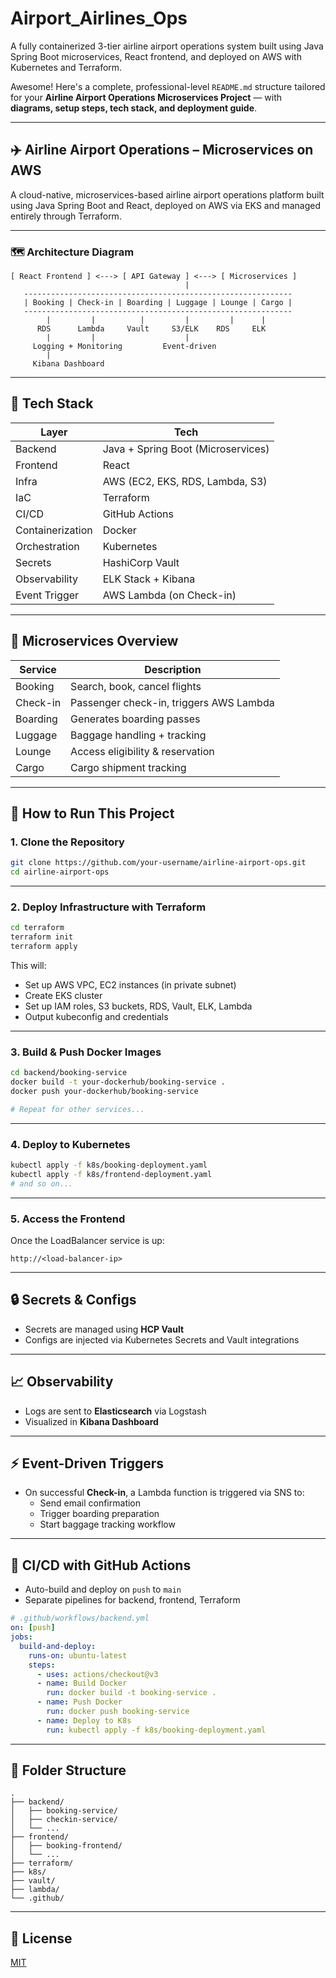 # Airport_Airlines_Ops
A fully containerized 3-tier airline airport operations system built using Java Spring Boot microservices, React frontend, and deployed on AWS with Kubernetes and Terraform.

Awesome! Here's a complete, professional-level `README.md` structure tailored for your **Airline Airport Operations Microservices Project** — with **diagrams, setup steps, tech stack, and deployment guide**.

---

## ✈️ Airline Airport Operations – Microservices on AWS

A cloud-native, microservices-based airline airport operations platform built using Java Spring Boot and React, deployed on AWS via EKS and managed entirely through Terraform.

---

### 🗺️ Architecture Diagram

```
[ React Frontend ] <---> [ API Gateway ] <---> [ Microservices ]
                                       |
   ------------------------------------------------------------
   | Booking | Check-in | Boarding | Luggage | Lounge | Cargo |
   ------------------------------------------------------------
        |         |          |         |         |      |
      RDS      Lambda     Vault     S3/ELK    RDS     ELK
        |         |                    |
     Logging + Monitoring         Event-driven
        |
     Kibana Dashboard
```

---

## 🧰 Tech Stack

| Layer             | Tech                                  |
|-------------------|----------------------------------------|
| Backend           | Java + Spring Boot (Microservices)     |
| Frontend          | React                                  |
| Infra             | AWS (EC2, EKS, RDS, Lambda, S3)        |
| IaC               | Terraform                              |
| CI/CD             | GitHub Actions                         |
| Containerization  | Docker                                 |
| Orchestration     | Kubernetes                             |
| Secrets           | HashiCorp Vault                        |
| Observability     | ELK Stack + Kibana                     |
| Event Trigger     | AWS Lambda (on Check-in)               |

---

## 🧩 Microservices Overview

| Service     | Description                              |
|-------------|------------------------------------------|
| Booking     | Search, book, cancel flights             |
| Check-in    | Passenger check-in, triggers AWS Lambda  |
| Boarding    | Generates boarding passes                |
| Luggage     | Baggage handling + tracking              |
| Lounge      | Access eligibility & reservation         |
| Cargo       | Cargo shipment tracking                  |

---

## 🚀 How to Run This Project

### 1. Clone the Repository

```bash
git clone https://github.com/your-username/airline-airport-ops.git
cd airline-airport-ops
```

---

### 2. Deploy Infrastructure with Terraform

```bash
cd terraform
terraform init
terraform apply
```

This will:
- Set up AWS VPC, EC2 instances (in private subnet)
- Create EKS cluster
- Set up IAM roles, S3 buckets, RDS, Vault, ELK, Lambda
- Output kubeconfig and credentials

---

### 3. Build & Push Docker Images

```bash
cd backend/booking-service
docker build -t your-dockerhub/booking-service .
docker push your-dockerhub/booking-service

# Repeat for other services...
```

---

### 4. Deploy to Kubernetes

```bash
kubectl apply -f k8s/booking-deployment.yaml
kubectl apply -f k8s/frontend-deployment.yaml
# and so on...
```

---

### 5. Access the Frontend

Once the LoadBalancer service is up:

```
http://<load-balancer-ip>
```

---

## 🔒 Secrets & Configs

- Secrets are managed using **HCP Vault**
- Configs are injected via Kubernetes Secrets and Vault integrations

---

## 📈 Observability

- Logs are sent to **Elasticsearch** via Logstash
- Visualized in **Kibana Dashboard**

---

## ⚡ Event-Driven Triggers

- On successful **Check-in**, a Lambda function is triggered via SNS to:
  - Send email confirmation
  - Trigger boarding preparation
  - Start baggage tracking workflow

---

## 🧪 CI/CD with GitHub Actions

- Auto-build and deploy on `push` to `main`
- Separate pipelines for backend, frontend, Terraform

```yaml
# .github/workflows/backend.yml
on: [push]
jobs:
  build-and-deploy:
    runs-on: ubuntu-latest
    steps:
      - uses: actions/checkout@v3
      - name: Build Docker
        run: docker build -t booking-service .
      - name: Push Docker
        run: docker push booking-service
      - name: Deploy to K8s
        run: kubectl apply -f k8s/booking-deployment.yaml
```

---

## 📂 Folder Structure

```
.
├── backend/
│   ├── booking-service/
│   ├── checkin-service/
│   └── ...
├── frontend/
│   ├── booking-frontend/
│   └── ...
├── terraform/
├── k8s/
├── vault/
├── lambda/
└── .github/
```

---

## 📜 License

[MIT](LICENSE)

